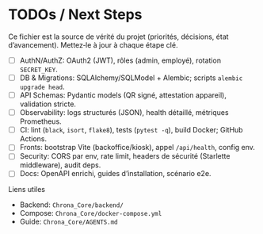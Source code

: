 # TODOs / Next Steps

Ce fichier est la source de vérité du projet (priorités, décisions, état d’avancement). Mettez‑le à jour à chaque étape clé.

- [ ] AuthN/AuthZ: OAuth2 (JWT), rôles (admin, employé), rotation `SECRET_KEY`.
- [ ] DB & Migrations: SQLAlchemy/SQLModel + Alembic; scripts `alembic upgrade head`.
- [ ] API Schemas: Pydantic models (QR signé, attestation appareil), validation stricte.
- [ ] Observability: logs structurés (JSON), health détaillé, métriques Prometheus.
- [ ] CI: lint (`black`, `isort`, `flake8`), tests (`pytest -q`), build Docker; GitHub Actions.
- [ ] Fronts: bootstrap Vite (backoffice/kiosk), appel `/api/health`, config env.
- [ ] Security: CORS par env, rate limit, headers de sécurité (Starlette middleware), audit deps.
- [ ] Docs: OpenAPI enrichi, guides d’installation, scénario e2e.

Liens utiles
- Backend: `Chrona_Core/backend/`
- Compose: `Chrona_Core/docker-compose.yml`
- Guide: `Chrona_Core/AGENTS.md`

